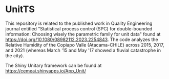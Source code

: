 # UnitTS

This repository is related to the published work in Quality Engineering journal entitled "Statistical process control (SPC) for double-bounded information: Choosing wisely the parametric family for unit data" found at https://doi.org/10.1080/08982112.2023.2254843. The <UnitTS R script> code analyzes the Relative Humidity of the Copiapo Valle (Atacama-CHILE) across 2015, 2017, and 2021 (whereas March '15 and May '17 showed a fluvial catastrophe in the city).

The Shiny Unitary framework can be found at https://cemeai.shinyapps.io/App_Unit/
